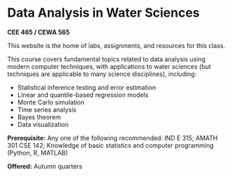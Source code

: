 # Data Analysis in Water Sciences

**CEE 465 / CEWA 565**

This website is the home of labs, assignments, and resources for this class.

This course covers fundamental topics related to data analysis using modern computer techniques, with applications to water sciences (but techniques are applicable to many science disciplines), including:
 * Statistical inference testing and error estimation
 * Linear and quantile-based regression models
 * Monte Carlo simulation
 * Time series analysis
 * Bayes theorem
 * Data visualization 

**Prerequisite:** Any one of the following recommended: IND E 315; AMATH 301 CSE 142; Knowledge of basic statistics and computer programming (Python, R, MATLAB)

**Offered:** Autumn quarters


```{tableofcontents}
```
